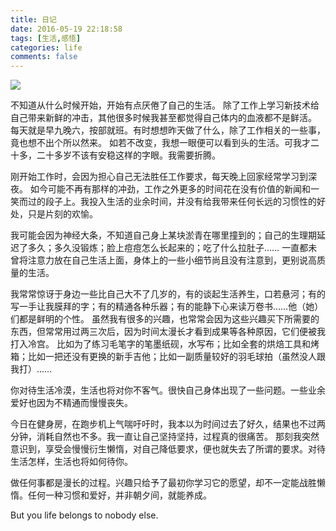 ```yaml
---
title: 日记
date: 2016-05-19 22:18:58
tags: [生活,感悟]
categories: life
comments: false
---
```

![](/images/timg.jpg)

<!-- more -->

不知道从什么时候开始，开始有点厌倦了自己的生活。
除了工作上学习新技术给自己带来新鲜的冲击，其他很多时候我甚至都觉得自己体内的血液都不是鲜活。
每天就是早九晚六，按部就班。有时想想昨天做了什么，除了工作相关的一些事，竟也想不出个所以然来。
如若不改变，我想一眼便可以看到头的生活。可我才二十多，二十多岁不该有安稳这样的字眼。我需要折腾。

刚开始工作时，会因为担心自己无法胜任工作要求，每天晚上回家经常学习到深夜。
如今可能不再有那样的冲劲，工作之外更多的时间花在没有价值的新闻和一笑而过的段子上。我投入生活的业余时间，并没有给我带来任何长远的习惯性的好处，只是片刻的欢愉。

我可能会因为神经大条，不知道自己身上某块淤青在哪里撞到的；自己的生理期延迟了多久；多久没锻炼；脸上痘痘怎么长起来的；吃了什么拉肚子……
一直都未曾将注意力放在自己生活上面，身体上的一些小细节尚且没有注意到，更别说高质量的生活。

我常常惊讶于身边一些比自己大不了几岁的，有的谈起生活养生，口若悬河；有的写一手让我膜拜的字；有的精通各种乐器；有的能静下心来读万卷书……他（她）们都是鲜明的个性。
虽然我有很多的兴趣，也常常会因为这些兴趣买下所需要的东西，但常常用过两三次后，因为时间太漫长才看到成果等各种原因，它们便被我打入冷宫。
比如为了练习毛笔字的笔墨纸砚，水写布；比如全套的烘焙工具和烤箱；比如一把还没有更换的新手吉他；比如一副质量较好的羽毛球拍（虽然没人跟我打）……

你对待生活冷漠，生活也将对你不客气。很快自己身体出现了一些问题。一些业余爱好也因为不精通而慢慢丧失。

今日在健身房，在跑步机上气喘吁吁时，我本以为时间过去了好久，结果也不过两分钟，消耗自然也不多。我一直让自己坚持坚持，过程真的很痛苦。
那刻我突然意识到，享受会慢慢衍生懒惰，对自己降低要求，便也就失去了所谓的要求。对待生活怎样，生活也将如何待你。

做任何事都是漫长的过程。兴趣只给予了最初你学习它的愿望，却不一定能战胜懒惰。任何一种习惯和爱好，并非朝夕间，就能养成。

But you life belongs to nobody else.
